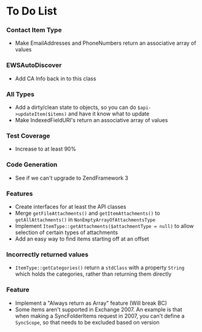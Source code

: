 # To Do List

### Contact Item Type
 * Make EmailAddresses and PhoneNumbers return an associative array of values

### EWSAutoDiscover
 * Add CA Info back in to this class

### All Types
 * Add a dirty/clean state to objects, so you can do `$api->updateItem($items)` and have it know what to update
 * Make IndexedFieldURI's return an associative array of values

### Test Coverage
 * Increase to at least 90%

### Code Generation
 * See if we can't upgrade to ZendFramework 3

### Features
 * Create interfaces for at least the API classes
 * Merge `getFileAttachments()` and `getItemAttachments()` to `getAllAttachments()` in `NonEmptyArrayOfAttachmentsType`
 * Implement `ItemType::getAttachments($attachmentType = null)` to allow selection of certain types of attachments
 * Add an easy way to find items starting off at an offset

### Incorrectly returned values
 * `ItemType::getCategories()` return a `stdClass` with a property `String` which holds the categories, rather than returning them directly

### Feature
 * Implement a "Always return as Array" feature (Will break BC)
 * Some items aren't supported in Exchange 2007. An example is that when making a SyncFolderItems request in 2007,
 you can't define a `SyncScope`, so that needs to be excluded based on version

